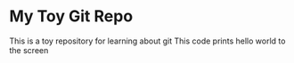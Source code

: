 # My Toy Git Repo

This is a toy repository for learning about git
This code prints hello world to the screen
